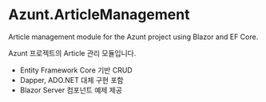 # Azunt.ArticleManagement

Article management module for the Azunt project using Blazor and EF Core.

Azunt 프로젝트의 Article 관리 모듈입니다.

- Entity Framework Core 기반 CRUD
- Dapper, ADO.NET 대체 구현 포함
- Blazor Server 컴포넌트 예제 제공
